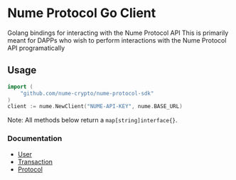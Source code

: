 # Nume Protocol Go Client

Golang bindings for interacting with the Nume Protocol API
This is primarily meant for DAPPs who wish to perform interactions with the  Nume Protocol API programatically

## Usage

```go
import (
    "github.com/nume-crypto/nume-protocol-sdk"
)
client := nume.NewClient("NUME-API-KEY", nume.BASE_URL)
```

Note: All methods below return a `map[string]interface{}`.

### Documentation

- [User](docs/user.md)
- [Transaction](docs/transaction.md)
- [Protocol](docs/protocol.md)
